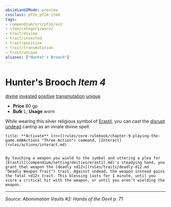 ```yaml
---
obsidianUIMode: preview
cssclass: pf2e,pf2e-item
tags:
- compendium/src/pf2e/av2
- item/category/worn/
- trait/divine
- trait/invested
- trait/positive
- trait/transmutation
- trait/unique
aliases: ["Hunter's Brooch"]
---
```

# Hunter's Brooch *Item 4*  
[divine](rules/traits/divine.md "Divine Tradition Trait")  [invested](rules/traits/invested.md "Invested Item Trait")  [positive](rules/traits/positive.md "Positive Energy & Element Trait")  [transmutation](rules/traits/transmutation.md "Transmutation School Trait")  [unique](rules/traits/unique.md "Unique Rarity Trait")  

- **Price** 80 gp
- **Bulk** L; **Usage** worn

While wearing this silver religious symbol of [Erastil](compendium/setting/deities/erastil.md), you can cast the [disrupt undead](compendium/spells/disrupt-undead.md) cantrip as an innate divine spell.

```ad-embed-ability
title: **Activate** [>>>](rules/core-rulebook/chapter-9-playing-the-game.md#Actions "Three-Action") command, [Interact](rules/actions/interact.md)


By touching a weapon you wield to the symbol and uttering a plea for [Erastil](compendium/setting/deities/erastil.md)'s steadying hand, you grant that weapon the [deadly <d12>](rules/traits/deadly-d12.md "Deadly Weapon Trait") trait. Against undead, the weapon instead gains the fatal <d12> trait. This blessing lasts for 1 minute, until you score a critical hit with the weapon, or until you aren't wielding the weapon.
```


---
*Source: Abomination Vaults #2: Hands of the Devil p. 71*